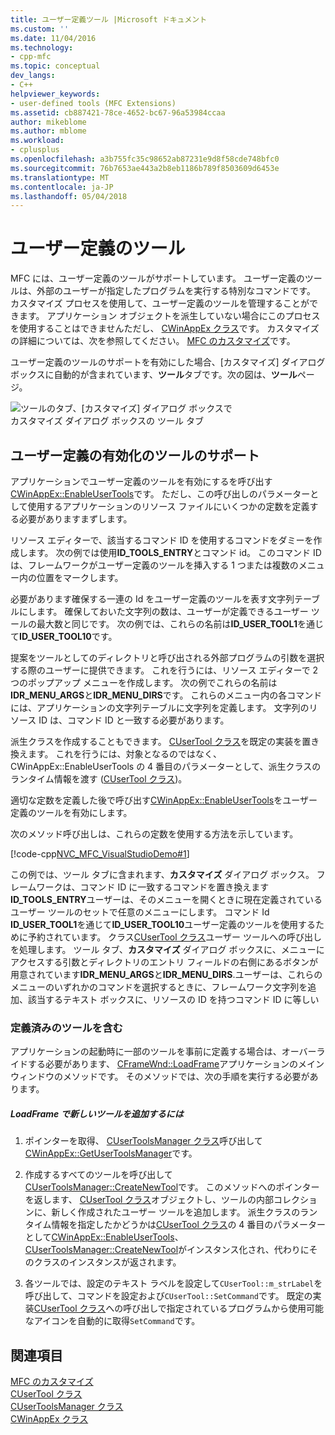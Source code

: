 ```yaml
---
title: ユーザー定義ツール |Microsoft ドキュメント
ms.custom: ''
ms.date: 11/04/2016
ms.technology:
- cpp-mfc
ms.topic: conceptual
dev_langs:
- C++
helpviewer_keywords:
- user-defined tools (MFC Extensions)
ms.assetid: cb887421-78ce-4652-bc67-96a53984ccaa
author: mikeblome
ms.author: mblome
ms.workload:
- cplusplus
ms.openlocfilehash: a3b755fc35c98652ab87231e9d8f58cde748bfc0
ms.sourcegitcommit: 76b7653ae443a2b8eb1186b789f8503609d6453e
ms.translationtype: MT
ms.contentlocale: ja-JP
ms.lasthandoff: 05/04/2018
---
```

# <a name="user-defined-tools"></a>ユーザー定義のツール
MFC には、ユーザー定義のツールがサポートしています。 ユーザー定義のツールは、外部のユーザーが指定したプログラムを実行する特別なコマンドです。 カスタマイズ プロセスを使用して、ユーザー定義のツールを管理することができます。 アプリケーション オブジェクトを派生していない場合にこのプロセスを使用することはできませんただし、 [CWinAppEx クラス](../mfc/reference/cwinappex-class.md)です。 カスタマイズの詳細については、次を参照してください。 [MFC のカスタマイズ](../mfc/customization-for-mfc.md)です。  
  
 ユーザー定義のツールのサポートを有効にした場合、[カスタマイズ] ダイアログ ボックスに自動的が含まれています、**ツール**タブです。次の図は、**ツール**ページ。  
  
 ![ツールのタブ、[カスタマイズ] ダイアログ ボックスで](../mfc/media/custdialogboxtoolstab.png "custdialogboxtoolstab")  
カスタマイズ ダイアログ ボックスの ツール タブ  
  
## <a name="enabling-user-defined-tools-support"></a>ユーザー定義の有効化のツールのサポート  
 アプリケーションでユーザー定義のツールを有効にするを呼び出す[CWinAppEx::EnableUserTools](../mfc/reference/cwinappex-class.md#enableusertools)です。 ただし、この呼び出しのパラメーターとして使用するアプリケーションのリソース ファイルにいくつかの定数を定義する必要がありますまずします。  
  
 リソース エディターで、該当するコマンド ID を使用するコマンドをダミーを作成します。 次の例では使用**ID_TOOLS_ENTRY**とコマンド id。 このコマンド ID は、フレームワークがユーザー定義のツールを挿入する 1 つまたは複数のメニュー内の位置をマークします。  
  
 必要があります確保する一連の Id をユーザー定義のツールを表す文字列テーブルにします。 確保しておいた文字列の数は、ユーザーが定義できるユーザー ツールの最大数と同じです。 次の例では、これらの名前は**ID_USER_TOOL1**を通じて**ID_USER_TOOL10**です。  
  
 提案をツールとしてのディレクトリと呼び出される外部プログラムの引数を選択する際のユーザーに提供できます。 これを行うには、リソース エディターで 2 つのポップアップ メニューを作成します。 次の例でこれらの名前は**IDR_MENU_ARGS**と**IDR_MENU_DIRS**です。 これらのメニュー内の各コマンドには、アプリケーションの文字列テーブルに文字列を定義します。 文字列のリソース ID は、コマンド ID と一致する必要があります。  
  
 派生クラスを作成することもできます。 [CUserTool クラス](../mfc/reference/cusertool-class.md)を既定の実装を置き換えます。 これを行うには、対象となるのではなく、CWinAppEx::EnableUserTools の 4 番目のパラメーターとして、派生クラスのランタイム情報を渡す ([CUserTool クラス](../mfc/reference/cusertool-class.md))。  
  
 適切な定数を定義した後で呼び出す[CWinAppEx::EnableUserTools](../mfc/reference/cwinappex-class.md#enableusertools)をユーザー定義のツールを有効にします。  
  
 次のメソッド呼び出しは、これらの定数を使用する方法を示しています。  
  
 [!code-cpp[NVC_MFC_VisualStudioDemo#1](../mfc/codesnippet/cpp/user-defined-tools_1.cpp)]  
  
 この例では、ツール タブに含まれます、**カスタマイズ** ダイアログ ボックス。 フレームワークは、コマンド ID に一致するコマンドを置き換えます**ID_TOOLS_ENTRY**ユーザーは、そのメニューを開くときに現在定義されているユーザー ツールのセットで任意のメニューにします。 コマンド Id **ID_USER_TOOL1**を通じて**ID_USER_TOOL10**ユーザー定義のツールを使用するために予約されています。 クラス[CUserTool クラス](../mfc/reference/cusertool-class.md)ユーザー ツールへの呼び出しを処理します。 ツール タブ、**カスタマイズ** ダイアログ ボックスに、メニューにアクセスする引数とディレクトリのエントリ フィールドの右側にあるボタンが用意されています**IDR_MENU_ARGS**と**IDR_MENU_DIRS**.ユーザーは、これらのメニューのいずれかのコマンドを選択するときに、フレームワーク文字列を追加、該当するテキスト ボックスに、リソースの ID を持つコマンド ID に等しい  
  
### <a name="including-predefined-tools"></a>定義済みのツールを含む  
 アプリケーションの起動時に一部のツールを事前に定義する場合は、オーバーライドする必要があります、 [CFrameWnd::LoadFrame](../mfc/reference/cframewnd-class.md#loadframe)アプリケーションのメイン ウィンドウのメソッドです。 そのメソッドでは、次の手順を実行する必要があります。  
  
##### <a name="to-add-new-tools-in-loadframe"></a>LoadFrame で新しいツールを追加するには  
  
1.  ポインターを取得、 [CUserToolsManager クラス](../mfc/reference/cusertoolsmanager-class.md)呼び出して[CWinAppEx::GetUserToolsManager](../mfc/reference/cwinappex-class.md#getusertoolsmanager)です。  
  
2.  作成するすべてのツールを呼び出して[CUserToolsManager::CreateNewTool](../mfc/reference/cusertoolsmanager-class.md#createnewtool)です。 このメソッドへのポインターを返します、 [CUserTool クラス](../mfc/reference/cusertool-class.md)オブジェクトし、ツールの内部コレクションに、新しく作成されたユーザー ツールを追加します。 派生クラスのランタイム情報を指定したかどうかは[CUserTool クラス](../mfc/reference/cusertool-class.md)の 4 番目のパラメーターとして[CWinAppEx::EnableUserTools](../mfc/reference/cwinappex-class.md#enableusertools)、 [CUserToolsManager::CreateNewTool](../mfc/reference/cusertoolsmanager-class.md#createnewtool)がインスタンス化され、代わりにそのクラスのインスタンスが返されます。  
  
3.  各ツールでは、設定のテキスト ラベルを設定して`CUserTool::m_strLabel`を呼び出して、コマンドを設定および`CUserTool::SetCommand`です。 既定の実装[CUserTool クラス](../mfc/reference/cusertool-class.md)への呼び出しで指定されているプログラムから使用可能なアイコンを自動的に取得`SetCommand`です。  
  
## <a name="see-also"></a>関連項目  
 [MFC のカスタマイズ](../mfc/customization-for-mfc.md)   
 [CUserTool クラス](../mfc/reference/cusertool-class.md)   
 [CUserToolsManager クラス](../mfc/reference/cusertoolsmanager-class.md)   
 [CWinAppEx クラス](../mfc/reference/cwinappex-class.md)




